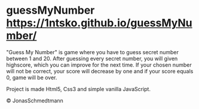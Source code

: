 # guessMyNumber https://1ntsko.github.io/guessMyNumber/

"Guess My Number" is game where you have to guess secret number between 1 and 20.
After guessing every secret number, you will given highscore, which you can improve for the next time.
If your chosen number will not be correct, your score will decrease by one and if your score equals 0, game will be over.

Project is made Html5, Css3 and simple vanilla JavaScript.

© JonasSchmedtmann

